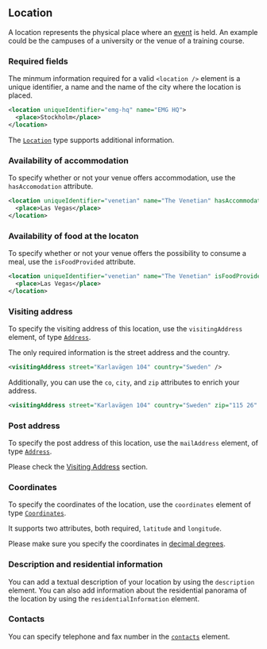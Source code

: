 ## Location

A location represents the physical place where an [event](event.md) is held. An example could be the campuses of a university or the venue of a training course.

### Required fields

The minmum information required for a valid `<location />` element is a unique identifier, a name and the name of the city where the location is placed.

```xml
<location uniqueIdentifier="emg-hq" name="EMG HQ">
  <place>Stockholm</place>
</location>
```

The [`Location`](../../schemas/2.0/location.xsd) type supports additional information.

### Availability of accommodation

To specify whether or not your venue offers accommodation, use the `hasAccomodation` attribute.

```xml
<location uniqueIdentifier="venetian" name="The Venetian" hasAccommodation="true">
  <place>Las Vegas</place>
</location>
```

### Availability of food at the locaton

To specify whether or not your venue offers the possibility to consume a meal, use the `isFoodProvided` attribute.

```xml
<location uniqueIdentifier="venetian" name="The Venetian" isFoodProvided="true">
  <place>Las Vegas</place>
</location>
```

### Visiting address

To specify the visiting address of this location, use the `visitingAddress` element, of type [`Address`](../../schemas/2.0/location.xsd#L60-L96).

The only required information is the street address and the country.

```xml
<visitingAddress street="Karlavägen 104" country="Sweden" />
```

Additionally, you can use the `co`, `city`, and `zip` attributes to enrich your address.

```xml
<visitingAddress street="Karlavägen 104" country="Sweden" zip="115 26" city="Stockholm" />
```

### Post address

To specify the post address of this location, use the `mailAddress` element, of type [`Address`](../../schemas/2.0/location.xsd#L60-L96).

Please check the [Visiting Address](#visiting-address) section.

### Coordinates

To specify the coordinates of the location, use the `coordinates` element of type [`Coordinates`](../../schemas/2.0/location.xsd#L98-L101).

It supports two attributes, both required, `latitude` and `longitude`.

Please make sure you specify the coordinates in [decimal degrees](https://en.wikipedia.org/wiki/Decimal_degrees).

### Description and residential information

You can add a textual description of your location by using the `description` element.
You can also add information about the residential panorama of the location by using the `residentialInformation` element.

### Contacts

You can specify telephone and fax number in the [`contacts`](../../schemas/2.0/location.xsd#L22-L39) element.

